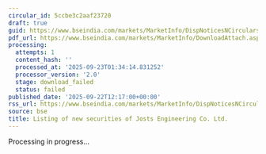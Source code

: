 ```yaml
---
circular_id: 5ccbe3c2aaf23720
draft: true
guid: https://www.bseindia.com/markets/MarketInfo/DispNoticesNCirculars.aspx?Noticeid={5A842308-A50C-4632-9F85-9B56782410CF}&noticeno=20250922-16&dt=09/22/2025&icount=16&totcount=58&flag=0
pdf_url: https://www.bseindia.com/markets/MarketInfo/DownloadAttach.aspx?id=20250922-16&attachedId=
processing:
  attempts: 1
  content_hash: ''
  processed_at: '2025-09-23T01:34:14.831252'
  processor_version: '2.0'
  stage: download_failed
  status: failed
published_date: '2025-09-22T12:17:00+00:00'
rss_url: https://www.bseindia.com/markets/MarketInfo/DispNoticesNCirculars.aspx?Noticeid={5A842308-A50C-4632-9F85-9B56782410CF}&noticeno=20250922-16&dt=09/22/2025&icount=16&totcount=58&flag=0
source: bse
title: Listing of new securities of Josts Engineering Co. Ltd.
---
```


Processing in progress...